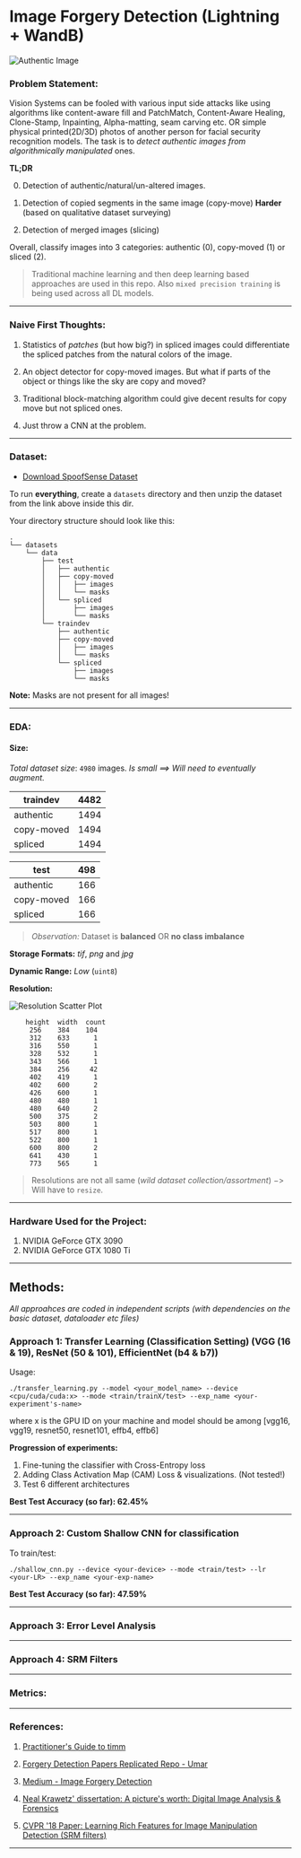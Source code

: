# Image Forgery Detection (Lightning + WandB)

![Authentic Image](photo-grid.png "Dataset 3 classes")

### Problem Statement:    

Vision Systems can be fooled with various input side attacks like using algorithms like content-aware fill and PatchMatch, Content-Aware Healing, Clone-Stamp, Inpainting, Alpha-matting, seam carving etc. OR simple physical printed(2D/3D) photos of another person for facial security recognition models. The task is to *detect authentic images from algorithmically manipulated* ones. 


**TL;DR**

0. Detection of authentic/natural/un-altered images.

1. Detection of copied segments in the same image (copy-move) **Harder** (based on qualitative dataset surveying)

2. Detection of merged images (slicing)   

Overall, classify images into 3 categories: authentic (0), copy-moved (1) or sliced (2). 

> Traditional machine learning and then deep learning based approaches are used in this repo. Also `mixed precision training` is being used across all DL models. 


---

### Naive First Thoughts:

1. Statistics of *patches* (but how big?) in spliced images could differentiate the spliced patches from the natural colors of the image.  

2. An object detector for copy-moved images. But what if parts of the object or things like the sky are copy and moved?

3. Traditional block-matching algorithm could give decent results for copy move but not spliced ones.

4. Just throw a CNN at the problem.

---    

### Dataset:   

* [Download SpoofSense Dataset](https://drive.google.com/file/d/1lUFc9Gx9pK9PlW0MDtoOwolgbHig4W3m/view?pli=1)

To run **everything**, create a `datasets` directory and then unzip the dataset from the link above inside this dir.


Your directory structure should look like this:   

```
.
└── datasets
    └── data
        ├── test
        │   ├── authentic
        │   ├── copy-moved
        │   │   ├── images
        │   │   └── masks
        │   └── spliced
        │       ├── images
        │       └── masks
        └── traindev
            ├── authentic
            ├── copy-moved
            │   ├── images
            │   └── masks
            └── spliced
                ├── images
                └── masks
```

**Note:** Masks are not present for all images!

---    

### EDA:

#### Size:

*Total dataset size*: `4980` images. *Is small ==> Will need to eventually augment.*


| traindev   | 4482 |
|------------|------|
| authentic  | 1494 |
| copy-moved | 1494 |
| spliced    | 1494 |


| test       | 498 |
|------------|-----|
| authentic  | 166 |
| copy-moved | 166 |
| spliced    | 166 |


> *Observation:* Dataset is **balanced** OR **no class imbalance**

**Storage Formats:** *tif*, *png* and *jpg*

**Dynamic Range:** *Low* (`uint8`)    

**Resolution:** 

![Resolution Scatter Plot](./eda_results/eda_dim_img.png "Image Resolutions in Dataset")

```
    height  width  count
     256    384    104
     312    633      1
     316    550      1
     328    532      1
     343    566      1
     384    256     42
     402    419      1
     402    600      2
     426    600      1
     480    480      1
     480    640      2
     500    375      2
     503    800      1
     517    800      1
     522    800      1
     600    800      2
     641    430      1
     773    565      1
```

> Resolutions are not all same (*wild dataset collection/assortment*) $->$ Will have to `resize`.

---

### Hardware Used for the Project:  

1. NVIDIA GeForce GTX 3090     
2. NVIDIA GeForce GTX 1080 Ti  

---

## Methods:

*All approahces are coded in independent scripts (with dependencies on the basic dataset, dataloader etc files)* 

### Approach 1: Transfer Learning (Classification Setting) (VGG (16 & 19), ResNet (50 & 101), EfficientNet (b4 & b7))

Usage:

```
./transfer_learning.py --model <your_model_name> --device <cpu/cuda/cuda:x> --mode <train/trainX/test> --exp_name <your-experiment's-name>
```

where x is the GPU ID on your machine and model should be among [vgg16, vgg19, resnet50, resnet101, effb4, effb6]

**Progression of experiments:**
1. Fine-tuning the classifier with Cross-Entropy loss
2. Adding Class Activation Map (CAM) Loss & visualizations. (Not tested!)
3. Test 6 different architectures 

**Best Test Accuracy (so far): 62.45%**

---

### Approach 2: Custom Shallow CNN for classification  

To train/test:

```
./shallow_cnn.py --device <your-device> --mode <train/test> --lr <your-LR> --exp_name <your-exp-name>
```

**Best Test Accuracy (so far): 47.59%**

---

### Approach 3: Error Level Analysis

---

### Approach 4: SRM Filters

---

### Metrics:

---

### References:

1. [Practitioner's Guide to timm](https://towardsdatascience.com/getting-started-with-pytorch-image-models-timm-a-practitioners-guide-4e77b4bf9055)

2. [Forgery Detection Papers Replicated Repo - Umar](https://github.com/umar07/Image_Forgery_Detection/tree/main)

3. [Medium - Image Forgery Detection](https://medium.com/@vvsnikhil/image-forgery-detection-d27d7a3a61d)

4. [Neal Krawetz' dissertation: A picture's worth: Digital Image Analysis & Forensics](https://www.hackerfactor.com/papers/bh-usa-07-krawetz-wp.pdf)

5. [CVPR '18 Paper: Learning Rich Features for Image Manipulation Detection (SRM filters)](https://www.google.com/url?sa=t&rct=j&q=&esrc=s&source=web&cd=&cad=rja&uact=8&ved=2ahUKEwjE3NDo7vn_AhVhZmwGHW9cD9MQFnoECCcQAQ&url=https%3A%2F%2Fopenaccess.thecvf.com%2Fcontent_cvpr_2018%2FCameraReady%2F2813.pdf&usg=AOvVaw0tK8ooNdU_mYtjoF07RnJ7&opi=89978449)

---    


